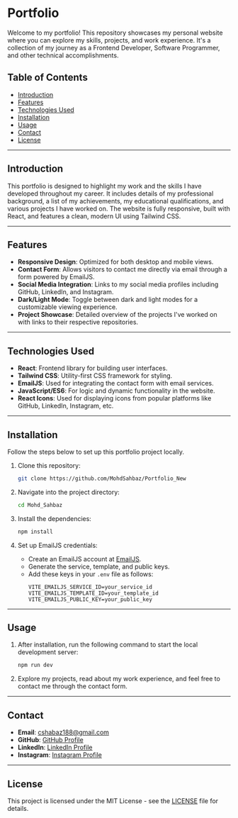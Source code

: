 # Portfolio

Welcome to my portfolio! This repository showcases my personal website where you can explore my skills, projects, and work experience. It's a collection of my journey as a Frontend Developer, Software Programmer, and other technical accomplishments.

## Table of Contents

- [Introduction](#introduction)
- [Features](#features)
- [Technologies Used](#technologies-used)
- [Installation](#installation)
- [Usage](#usage)
- [Contact](#contact)
- [License](#license)

---

## Introduction

This portfolio is designed to highlight my work and the skills I have developed throughout my career. It includes details of my professional background, a list of my achievements, my educational qualifications, and various projects I have worked on. The website is fully responsive, built with React, and features a clean, modern UI using Tailwind CSS.

---

## Features

- **Responsive Design**: Optimized for both desktop and mobile views.
- **Contact Form**: Allows visitors to contact me directly via email through a form powered by EmailJS.
- **Social Media Integration**: Links to my social media profiles including GitHub, LinkedIn, and Instagram.
- **Dark/Light Mode**: Toggle between dark and light modes for a customizable viewing experience.
- **Project Showcase**: Detailed overview of the projects I've worked on with links to their respective repositories.

---

## Technologies Used

- **React**: Frontend library for building user interfaces.
- **Tailwind CSS**: Utility-first CSS framework for styling.
- **EmailJS**: Used for integrating the contact form with email services.
- **JavaScript/ES6**: For logic and dynamic functionality in the website.
- **React Icons**: Used for displaying icons from popular platforms like GitHub, LinkedIn, Instagram, etc.

---

## Installation

Follow the steps below to set up this portfolio project locally.

1. Clone this repository:

   ```bash
   git clone https://github.com/MohdSahbaz/Portfolio_New
   ```

2. Navigate into the project directory:

   ```bash
   cd Mohd_Sahbaz
   ```

3. Install the dependencies:

   ```bash
   npm install
   ```

4. Set up EmailJS credentials:
   - Create an EmailJS account at [EmailJS](https://www.emailjs.com/).
   - Generate the service, template, and public keys.
   - Add these keys in your `.env` file as follows:
     ```
     VITE_EMAILJS_SERVICE_ID=your_service_id
     VITE_EMAILJS_TEMPLATE_ID=your_template_id
     VITE_EMAILJS_PUBLIC_KEY=your_public_key
     ```

---

## Usage

1. After installation, run the following command to start the local development server:

   ```bash
   npm run dev
   ```

2. Explore my projects, read about my work experience, and feel free to contact me through the contact form.

---

## Contact

- **Email**: cshabaz188@gmail.com
- **GitHub**: [GitHub Profile](https://github.com/MohdSahbaz)
- **LinkedIn**: [LinkedIn Profile](https://www.linkedin.com/in/mohd-sahbaz-chaudhary/)
- **Instagram**: [Instagram Profile](https://www.instagram.com/_sahbaz/)

---

## License

This project is licensed under the MIT License - see the [LICENSE](LICENSE) file for details.
